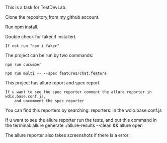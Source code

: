 This is a task for TestDevLab.

Clone the repository,from my github account.

Run npm install.

Double check for faker,if installed.

    If not run "npm i faker"

The project can be run by two commands:

    npm run cucumber

    npm run multi -- --spec features/chat.feature

This project has allure report and spec report.

    If u want to see the spec reporter comment the allure reporter in wdio.base.conf.js,
        and uncomment the spec reporter 

You can find this reporters by searching: 
        reporters: in the wdio.base.conf.js 

If u want to see the allure reporter run the tests,
    and put this command in the terminal: 
        allure generate ./allure-results --clean && allure open

The allure reporter also takes screenshots if there is a error;
